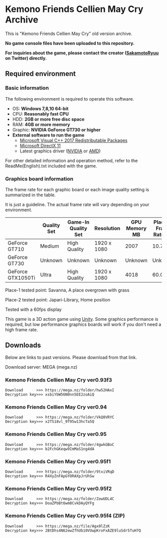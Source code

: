# Kemono Friends Cellien May Cry Archive
This is "Kemono Friends Cellien May Cry" old version archive.

__No game console files have been uploaded to this repository.__


__For inquiries about the game, please contact the creator ([SakamotoRyuu](https://twitter.com/SakamotoRyuu) on Twitter) directly.__

 Required environment
----------

### Basic information
The following environment is required to operate this software.

 * OS: __Windows 7,8,10 64-bit__
 * CPU: __Reasonably fast CPU__
 * HDD: __2GB or more free disc space__
 * RAM: __4GB or more memory__
 * Graphic: __NVIDIA GeForce GT730 or higher__
 * __External software to run the game__
    - [Microsoft Visual C++ 2017 Redistributable Packages](https://visualstudio.microsoft.com/vs/older-downloads/)
    - [Microsoft DirectX 11](https://www.microsoft.com/en-us/download/details.aspx?id=35)
    - Latest graphics driver ([NVIDIA](https://www.nvidia.com/Download/index.aspx) or [AMD](https://www.amd.com/support))
   
For other detailed information and operation method, refer to the ReadMe(English).txt included with the game.

### Graphics board information
The frame rate for each graphic board or each image quality setting is summarized in the table.

It is just a guideline.
The actual frame rate will vary depending on your environment.

||Quality Set|Game-In Quality Set|Resolution|GPU Memory MB|Place-1 Frame Rate fps|Place-2 Frame Rate fps|
|---|---|---|---|---|---|---|
|GeForce GT710|Medium|High Quality|1920 x 1080|2007|10.7|16.0|
|GeForce GT730|Unknown|Unknown|Unknown|Unknown|Unknown|Unknown|
|GeForce GTX1050Ti|Ultra|High Quality|1920 x 1080|4018|60.0|60.0|

Place-1 tested point: Savanna, A place overgrown with grass

Place-2 tested point: Japari-Library, Home position

Tested with a 60fps display

This game is a 3D action game using [Unity](https://unity3d.com/). 
Some graphics performance is required, but low performance graphics boards will work if you don't need a high frame rate.

 Downloads
----------

Below are links to past versions. Please download from that link.

Download server: MEGA (mega.nz)

### Kemono Friends Cellien May Cry ver0.93f3
    Download      >>> https://mega.nz/folder/hw52HAxI
    Decryption key>>> xsbiYbW56N0nn5EE2zoAiQ

### Kemono Friends Cellien May Cry ver0.94
    Download      >>> https://mega.nz/folder/VkQ0VRYC
    Decryption key>>> x2TS18vl_9T95w13hcTa5Q

### Kemono Friends Cellien May Cry ver0.95
    Download      >>> https://mega.nz/folder/4gwkGBoC
    Decryption key>>> b2FchGKeqw9ImMaS1ng4dA

### Kemono Friends Cellien May Cry ver0.95f1
    Download      >>> https://mega.nz/folder/9txiVRqD
    Decryption key>>> R4XyZnFApGYORAXpJrUhSw

### Kemono Friends Cellien May Cry ver0.95f2
    Download      >>> https://mega.nz/folder/ZowUDL4C
    Decryption key>>> DoaZPbBt6wm8CvkDAyQYFg

### Kemono Friends Cellien May Cry ver0.95f4 (ZIP)
    Download      >>> https://mega.nz/file/Agx0lZzK
    Decryption key>>> 2BtDhs4N62ewZfhUb10VUwpKroFxAZE9luSdr5TuH7Q
    
